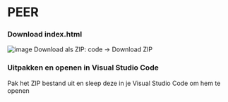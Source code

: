 # PEER

### Download index.html
![image](https://github.com/70A5/PEER/assets/72544056/a02e80bf-95f9-4221-b643-0455535a56c8)
Download als ZIP: code -> Download ZIP

### Uitpakken en openen in Visual Studio Code
Pak het ZIP bestand uit en sleep deze in je Visual Studio Code om hem te openen
